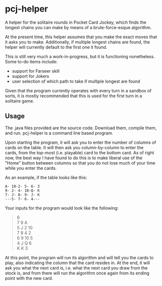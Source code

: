 # pcj-helper
A helper for the solitaire rounds in Pocket Card Jockey, which finds the longest chains you can make by means of a brute-force-esque algorithm.

At the present time, this helper assumes that you make the exact moves that it asks you to make. Additionally, if multiple longest chains are found, the helper will currently default to the first one it found.

This is still very much a work-in-progress, but it is functioning nonetheless. Some to-do items include:
* support for Farseer skill
* support for Jokers
* user selection of which path to take if multiple longest are found

Given that the program currently operates with every turn in a sandbox of sorts, it is mostly recommended that this is used for the first turn in a solitaire game.

## Usage
The .java files provided are the source code. Download them, compile them, and run. pcj-helper is a command line based program.

Upon starting the program, it will ask you to enter the number of columns of cards on the table. It will then ask you column-by-column to enter the cards, from the top-most (i.e. playable) card to the bottom card. As of right now, the best way I have found to do this is to make liberal use of the "Home" button between columns so that you do not lose much of your time while you enter the cards.

As an example, if the table looks like this:

``A- 10-2- 5- 6- 3``  
``9- 2- 4- 10-Q- K``  
``7- J- 8- 9- J- K``  
``---5- 7- 6- 4---``

Your inputs for the program would look like the following:

> 6  
> 7 9 A  
> 5 J 2 10  
> 7 8 4 2  
> 6 9 10 5  
> 4 J Q 6  
> K K 3

At this point, the program will run its algorithm and will tell you the cards to play, also indicating the column that the card resides in.  At the end, it will ask you what the next card is, i.e. what the next card you draw from the stock is, and from there will run the algorithm once again from its ending point with the new card.
